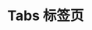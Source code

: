 # Tabs 标签页

<example-board :component="TabsBasic"></example-board>

<script>
import TabsBasic from 'docs/examples/navigation/tabs/TabsBasic.vue';

export default {
  data() {
    return {
      TabsBasic,
    }
  }
}
</script>
